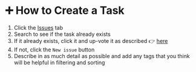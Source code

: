 # ➕ How to Create a Task

1. Click the [Issues](https://github.com/cure-dao/draft-whitepaper/issues?q=is%3Aissue+is%3Aopen+sort%3Aupdated-desc) tab
2. Search to see if the task already exists
3. If it already exists, click it and up-vote it as described 👉 [here](vote-on-tasks-and-sort-by-priority.md)
4. If not, click the `New issue` button
5. Describe in as much detail as possible and add any tags that you think will be helpful in filtering and sorting
